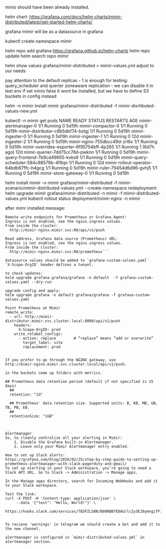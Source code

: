 minio should have been already installed.

helm chart: https://grafana.com/docs/helm-charts/mimir-distributed/latest/get-started-helm-charts/

grafana mimir will be as a datasource in grafana

kubectl create namespace mimir

helm repo add grafana https://grafana.github.io/helm-charts
helm repo update
helm search repo mimir

helm show values grafana/mimir-distributed > mimir-values.yml
adjust to our needs

pay attention to the default replicas - 1 is enough for testing:
query_scheduler and querier
zoneaware replication - we can disable it in test env
if set minio false it wont be installed, but we have to define S3 buckets in config instead


helm -n mimir install mimir grafana/mimir-distributed -f mimir-disrtibuted-values-new.yml

kubectl -n mimir get pods
NAME                                        READY   STATUS    RESTARTS       AGE
mimir-alertmanager-0                        1/1     Running   0              5d19h
mimir-compactor-0                           1/1     Running   0              5d19h
mimir-distributor-c8b5dbf74-bstgj           1/1     Running   0              5d19h
mimir-ingester-0                            1/1     Running   0              5d19h
mimir-ingester-1                            1/1     Running   0              12d
mimir-ingester-2                            1/1     Running   0              5d19h
mimir-nginx-755dbcc49d-zrl6x                1/1     Running   0              5d19h
mimir-overrides-exporter-6f95754bff-4p265   1/1     Running   1 (6d7h ago)   12d
mimir-querier-7dd75cc78d-pwknn              1/1     Running   0              5d19h
mimir-query-frontend-7b9cd49655-kvks9       1/1     Running   0              5d19h
mimir-query-scheduler-584c88579b-4f9qn      1/1     Running   0              12d
mimir-rollout-operator-64bdb67ffc-h4gcg     1/1     Running   0              5d19h
mimir-ruler-79454d6d96-gvhj5                1/1     Running   0              5d19h
mimir-store-gateway-0                       1/1     Running   0              5d19h


helm install mimir -n mimir grafana/mimir-distributed -f mimir-scenario/mimir-distributed-values.yml --create-namespace
redeployment:
helm upgrade mimir grafana/mimir-distributed -n mimir -f mimir-distributed-values.yml
kubectl rollout status deployment/mimir-nginx -n mimir

after mimr installed message:
```Welcome to Grafana Mimir!
Remote write endpoints for Prometheus or Grafana Agent:
Ingress is not enabled, see the nginx.ingress values.
From inside the cluster:
  http://mimir-nginx.mimir.svc:80/api/v1/push

Read address, Grafana data source (Prometheus) URL:
Ingress is not enabled, see the nginx.ingress values.
From inside the cluster:
  http://mimir-nginx.mimir.svc:80/prometheus```

datasource values should be added to `grafana-custom-values.yaml`
`X-Scope-OrgID` header defines a tenant.

to check updates:
helm upgrade grafana grafana/grafana -n default  -f grafana-custom-values.yaml --dry-run

upgrade config and apply:
helm upgrade grafana -n default grafana/grafana -f grafana-custom-values.yaml

Point Prometheus at Mimir
remote_write:
  - url: http://mimir-distributor.mimir.svc.cluster.local:8080/api/v1/push
    headers:
      X-Scope-OrgID: prod
    write_relabel_configs:
      - action: replace        # “replace” means “add or overwrite”
        target_label: site
        replacement: prod


If you prefer to go through the NGINX gateway, use
http://mimir-nginx.mimir.svc.cluster.local/api/v1/push.

in the backets come up folders with metrics.

## Prometheus data retention period (default if not specified is 15 days)
  ##
  retention: "1d"

  ## Prometheus' data retention size. Supported units: B, KB, MB, GB, TB, PB, EB.
  ##
  retentionSize: "1GB"



Alertmanager
So, to cleanly centralize all your alerting in Mimir:
	1. Disable the Grafana built-in Alertmanager.
	2. Leave only your Mimir Alertmanager entry enabled.

How to set up Slack alerts:
https://grafana.com/blog/2020/02/25/step-by-step-guide-to-setting-up-prometheus-alertmanager-with-slack-pagerduty-and-gmail/
To set up alerting in your Slack workspace, you’re going to need a Slack API URL. Go to Slack -> Administration -> Manage apps.

In the Manage apps directory, search for Incoming WebHooks and add it to your Slack workspace.

Test the link:
curl -X POST -H 'Content-type: application/json' \
     --data '{"text": "Hello, World!"}' \
     https://hooks.slack.com/services/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


To recieve 'warnings' in telegram we should create a bot and add it to the new channel.

alertmanager is configured in `mimir-distributed-values.yml` in alertmanager section.

